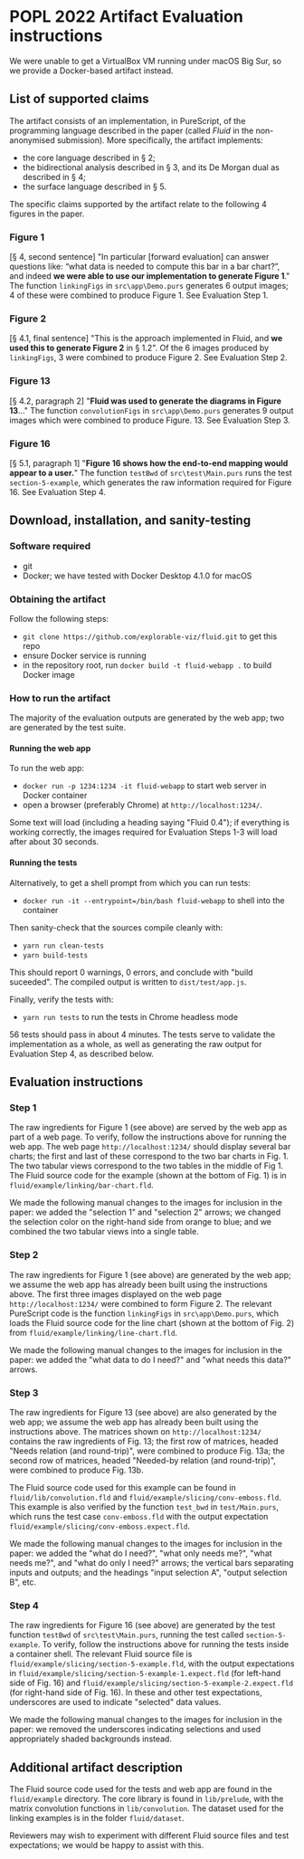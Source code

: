 # POPL 2022 Artifact Evaluation instructions

We were unable to get a VirtualBox VM running under macOS Big Sur, so we provide a Docker-based artifact instead.

## List of supported claims

The artifact consists of an implementation, in PureScript, of the programming language described in the paper (called _Fluid_ in the non-anonymised submission). More specifically, the artifact implements:
- the core language described in § 2;
- the bidirectional analysis described in § 3, and its De Morgan dual as described in § 4;
- the surface language described in § 5.

The specific claims supported by the artifact relate to the following 4 figures in the paper.

### Figure 1

[§ 4, second sentence] "In particular [forward evaluation] can answer questions like: “what data is needed to compute this bar in a bar chart?”, and indeed **we were able to use our implementation to generate Figure 1**." The function ```linkingFigs``` in `src\app\Demo.purs` generates 6 output images; 4 of these were combined to produce Figure 1. See Evaluation Step 1.

### Figure 2

[§ 4.1, final sentence] "This is the approach implemented in Fluid, and **we used this to generate Figure 2** in § 1.2". Of the 6 images produced by ```linkingFigs```, 3 were combined to produce Figure 2. See Evaluation Step 2.

### Figure 13

[§ 4.2, paragraph 2] "**Fluid was used to generate the diagrams in Figure 13**..." The function ```convolutionFigs``` in `src\app\Demo.purs` generates 9 output images which were combined to produce Figure. 13. See Evaluation Step 3.

### Figure 16

[§ 5.1, paragraph 1] "**Figure 16 shows how the end-to-end mapping would appear to a user.**" The function ```testBwd``` of `src\test\Main.purs` runs the test `section-5-example`, which generates the raw information required for Figure 16. See Evaluation Step 4.

## Download, installation, and sanity-testing

### Software required

- git
- Docker; we have tested with Docker Desktop 4.1.0 for macOS

### Obtaining the artifact

Follow the following steps:
- `git clone https://github.com/explorable-viz/fluid.git` to get this repo
- ensure Docker service is running
- in the repository root, run `docker build -t fluid-webapp .` to build Docker image

### How to run the artifact

The majority of the evaluation outputs are generated by the web app; two are generated by the test suite.

#### Running the web app

To run the web app:
- `docker run -p 1234:1234 -it fluid-webapp` to start web server in Docker container
- open a browser (preferably Chrome) at `http://localhost:1234/`.

Some text will load (including a heading saying "Fluid 0.4"); if everything is working correctly, the images required for Evaluation Steps 1-3 will load after about 30 seconds.

#### Running the tests

Alternatively, to get a shell prompt from which you can run tests:
- `docker run -it --entrypoint=/bin/bash fluid-webapp` to shell into the container

Then sanity-check that the sources compile cleanly with:
- `yarn run clean-tests`
- `yarn build-tests`

This should report 0 warnings, 0 errors, and conclude with "build suceeded". The compiled output is written to `dist/test/app.js`.

Finally, verify the tests with:

- `yarn run tests` to run the tests in Chrome headless mode

56 tests should pass in about 4 minutes. The tests serve to validate the implementation as a whole, as well as generating the raw output for Evaluation Step 4, as described below.

## Evaluation instructions

### Step 1

The raw ingredients for Figure 1 (see above) are served by the web app as part of a web page. To verify, follow the instructions above for running the web app. The web page `http://localhost:1234/` should display several bar charts; the first and last of these correspond to the two bar charts in Fig. 1. The two tabular views correspond to the two tables in the middle of Fig 1. The Fluid source code for the example (shown at the bottom of Fig. 1) is in `fluid/example/linking/bar-chart.fld`.

We made the following manual changes to the images for inclusion in the paper: we added the "selection 1" and "selection 2" arrows; we changed the selection color on the right-hand side from orange to blue; and we combined the two tabular views into a single table.

### Step 2

The raw ingredients for Figure 1 (see above) are generated by the web app; we assume the web app has already been built using the instructions above. The first three images displayed on the web page `http://localhost:1234/` were combined to form Figure 2. The relevant PureScript code is the function ```linkingFigs``` in `src\app\Demo.purs`, which loads the Fluid source code for the line chart (shown at the bottom of Fig. 2) from `fluid/example/linking/line-chart.fld`.

We made the following manual changes to the images for inclusion in the paper: we added the "what data to do I need?" and "what needs this data?" arrows.

### Step 3

The raw ingredients for Figure 13 (see above) are also generated by the web app; we assume the web app has already been built using the instructions above. The matrices shown on `http://localhost:1234/` contains the raw ingredients of Fig. 13; the first row of matrices, headed "Needs relation (and round-trip)", were combined to produce Fig. 13a; the second row of matrices, headed "Needed-by relation (and round-trip)", were combined to produce Fig. 13b.

The Fluid source code used for this example can be found in `fluid/lib/convolution.fld` and `fluid/example/slicing/conv-emboss.fld`. This example is also verified by the function `test_bwd` in `test/Main.purs`, which runs the test case `conv-emboss.fld` with the output expectation `fluid/example/slicing/conv-emboss.expect.fld`.

We made the following manual changes to the images for inclusion in the paper: we added the "what do I need?", "what only needs me?", "what needs me?", and "what do only I need?" arrows; the vertical bars separating inputs and outputs; and the headings "input selection A", "output selection B", etc.

### Step 4

The raw ingredients for Figure 16 (see above) are generated by the test function ```testBwd``` of `src\test\Main.purs`, running the test called `section-5-example`. To verify, follow the instructions above for running the tests inside a container shell. The relevant Fluid source file is `fluid/example/slicing/section-5-example.fld`, with the output expectations in `fluid/example/slicing/section-5-example-1.expect.fld` (for left-hand side of Fig. 16) and `fluid/example/slicing/section-5-example-2.expect.fld` (for right-hand side of Fig. 16). In these and other test expectations, underscores are used to indicate "selected" data values.

We made the following manual changes to the images for inclusion in the paper: we removed the underscores indicating selections and used appropriately shaded backgrounds instead.

## Additional artifact description

The Fluid source code used for the tests and web app are found in the `fluid/example` directory. The core library is found in `lib/prelude`, with the matrix convolution functions in `lib/convolution`. The dataset used for the linking examples is in the folder `fluid/dataset`.

Reviewers may wish to experiment with different Fluid source files and test expectations; we would be happy to assist with this.
